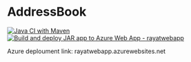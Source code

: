# AddressBook
[![Java CI with Maven](https://github.com/Rayatk/Lab-5/actions/workflows/maven.yml/badge.svg)](https://github.com/Rayatk/Lab-5/actions/workflows/maven.yml)
[![Build and deploy JAR app to Azure Web App - rayatwebapp](https://github.com/Rayatk/Lab-5/actions/workflows/main_rayatwebapp.yml/badge.svg)](https://github.com/Rayatk/Lab-5/actions/workflows/main_rayatwebapp.yml)

Azure deploument link: rayatwebapp.azurewebsites.net
